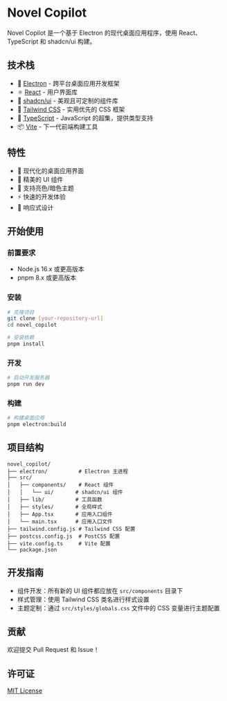# Novel Copilot

Novel Copilot 是一个基于 Electron 的现代桌面应用程序，使用 React、TypeScript 和 shadcn/ui 构建。

## 技术栈

- 🚀 [Electron](https://www.electronjs.org/) - 跨平台桌面应用开发框架
- ⚛️ [React](https://reactjs.org/) - 用户界面库
- 🎨 [shadcn/ui](https://ui.shadcn.com/) - 美观且可定制的组件库
- 🌈 [Tailwind CSS](https://tailwindcss.com/) - 实用优先的 CSS 框架
- 📝 [TypeScript](https://www.typescriptlang.org/) - JavaScript 的超集，提供类型支持
- 📦 [Vite](https://vitejs.dev/) - 下一代前端构建工具

## 特性

- 🎯 现代化的桌面应用界面
- 🎨 精美的 UI 组件
- 🌙 支持亮色/暗色主题
- ⚡️ 快速的开发体验
- 📱 响应式设计

## 开始使用

### 前置要求

- Node.js 16.x 或更高版本
- pnpm 8.x 或更高版本

### 安装

```bash
# 克隆项目
git clone [your-repository-url]
cd novel_copilot

# 安装依赖
pnpm install
```

### 开发

```bash
# 启动开发服务器
pnpm run dev
```

### 构建

```bash
# 构建桌面应用
pnpm electron:build
```

## 项目结构

```
novel_copilot/
├── electron/          # Electron 主进程
├── src/
│   ├── components/    # React 组件
│   │   └── ui/       # shadcn/ui 组件
│   ├── lib/          # 工具函数
│   ├── styles/       # 全局样式
│   ├── App.tsx       # 应用入口组件
│   └── main.tsx      # 应用入口文件
├── tailwind.config.js # Tailwind CSS 配置
├── postcss.config.js  # PostCSS 配置
├── vite.config.ts     # Vite 配置
└── package.json
```

## 开发指南

- 组件开发：所有新的 UI 组件都应放在 `src/components` 目录下
- 样式管理：使用 Tailwind CSS 类名进行样式设置
- 主题定制：通过 `src/styles/globals.css` 文件中的 CSS 变量进行主题配置

## 贡献

欢迎提交 Pull Request 和 Issue！

## 许可证

[MIT License](LICENSE)
